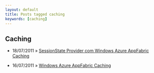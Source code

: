 ```yaml
---
layout: default
title: Posts tagged caching
keywords: [caching]
---
```

<h2 class="category">Caching</h2>
<ul class="posts">
<li>
<p>
<span class="date">18/07/2011</span> &raquo;
<a href="/blog/sessionstate-provider-com-windows-azure-appfabric-caching">SessionState Provider com Windows Azure AppFabric Caching</a>
</p>
</li>
<li>
<p>
<span class="date">16/07/2011</span> &raquo;
<a href="/blog/windows-azure-appfabric-caching">Windows Azure AppFabric Caching</a>
</p>
</li>
</ul>
